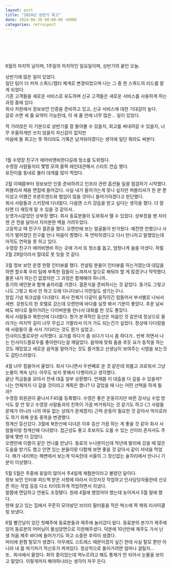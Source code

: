 ```yaml
---
layout: post
title: "2024년 상반기 회고"
date: 2024-06-30 00:00:00 +0900
categories: retrospect
---
```


<br />
<br /><br /><br />

6월의 마지막 날이며, 1주일의 마지막인 일요일이며, 상반기의 끝인 오늘.

상반기에 많은 일이 있었다.  
일단 팀이 더 커져 스쿼드/챕터 체계로 변경되었으며 나는 그 중 한 스쿼드의 리드를 맡게 되었다.  
기존 고객들을 새로운 서비스로 유도하며 신규 고객들은 새로운 서비스를 사용하게 하는 과정 중에 있다.  
회사 차원에서 정보보안 인증을 준비하고 있고, 신규 서비스에 대한 기대감이 높다.  
글로 쓰면 세 줄 요약이 가능한데, 이 세 줄 안에 너무 많은... 일이 있었다.

착 가라앉은 이 기분으로 상반기를 잘 돌아볼 수 있을지, 회고를 써내려갈 수 있을지, 너무 우울하게만 쓰지 않을지 자신감이 없지만  
마음에 들 회고는 못 하더라도 기록은 남겨둬야겠다는 생각에 일단 뭐라도 써본다.

<br />

1월
수영장 친구가 에어비앤비한다길래 청소를 도와줬다.  
수영장 사람들끼리 몇명 모여 올팍 레인대관해서 스타트 연습 했다.  
유진이를 동네로 불러 대게를 많이 먹었다.

2월
이때쯤부터 정보보안 인증 준비하려고 인프라 관련 옵션들 일괄 점검하기 시작했다.  
퍼블리셔 채용 면접에 들어갔다. 사실 내가 들어가는게 맞나 싶지만 퍼블리셔가 한 분 뿐이셨고 어쨌건 프론트엔드와 협업이 많을 것이니 들어가야겠다고 판단했다.  
회사 사람들과 스키장에 다녀왔다. 다음엔 스키 강습을 받고 싶다는 생각을 했다. 더 잘타면 더 재밌게 탈 수 있을 것 같아서..  
눈엣가시같았던 상부장 뗐다. 회사 동료분들이 도와줘서 뗄 수 있었다. 상부장을 뗀 자리엔 큰 천을 달아서 지저분한 벽을 가려두었다.  
고등학교 때 친구가 결혼을 했다. 오랜만에 보는 얼굴들이 반가웠다. 예전엔 친했으나 사이가 멀어졌던 친구를 만나 마음이 찡했다. 꼭 연락하겠다고 다시 만나자고 말했었는데 아직도 연락을 못 하고 있다.  
수영장 친구가 에어비앤비 하는 곳에 가서 또 청소를 돕고, 엄청나게 술을 마셨다. 하필 2월 29일이라서 절대로 못 잊을 것 같다.

3월
정보 보안 운영 현황 인터뷰를 했다. 컨설팅 분들이 인터뷰를 하는거였는데 대답을 하면 할수록 우리 팀에 부족한 점들이 느껴져서 앞으로 해둬야 할 게 많겠구나 막막했다. 물론 내가 하는건 없겠지만 그 과정은 함께해야 하니까..  
동기의 애인분과 함께 술자리를 가졌다. 결혼식을 준비하시는 것 같았다. 동기도 그렇고 나도 그렇고 퇴사 안 하고 오래 다니다보니 이런일도 생기는구나.  
창립 기념 워크샵을 다녀왔다. 회사 전체가 다같이 움직이긴 힘들어서 부서별로 나눠서 세번. 강원도의 한 호텔로 갔는데 오랜만에 바다를 실컷 봐서 기분이 좋았다. 추운 날씨에도 바다로 들어가려는 다이버분들 만나서 대화를 한 것도 좋았다.  
회사 사람들과 북한산에 다녀왔다. 뭔가 본격적인 등산은 처음인 것 같은데 정상으로 올라가는 마지막 길이 너무 무섭고 가팔라서 이거 가도 되는건가 싶었다. 정상에 다다랐을 때 사람들이 줄 서서 기다리는 것도 뭔가 싶었고..  
인사이드플로우만 시작했다. 요가를 하다가 좀 쉬다가 다시 좀 하다가.. 반복 하면서 나는 인사이드플로우를 좋아한다는걸 깨달았다. 음악에 맞춰 춤을 추듯 요가 동작을 하는 것도 재밌었고 새로운 음악을 알아가는 것도 즐거웠고 선생님이 보여주는 시범을 보는것도 감탄스러웠다.

4월
너무 힘들어서 울었다. 회사 다니면서 두번째로 운 것 같은데 외롭고 괴로워서 그냥 눈물이 계속 났다. 아무도 보지 못해서 다행이라고 생각했다.  
끝난 적금들을 모아서 전세 대출 일부 상환했다. 언제쯤 이 대출을 다 갚을 수 있을까? 나는 언제까지 다 갚을 것이라고 계획은 했나? 다 갚았을 때 나는 어떤 선택을 하게 될까?  
수영장 회원권이 끝나서 F45를 등록했다. 수영은 좋은 운동이지만 바뀐 강사님 수업 방식도 잘 안 맞고 수영장 사람들과의 친목이 가끔 버거워지는 것 같기도 하고 (그 사람들 문제가 아니라 나의 여유 없는 상태가 문제겠지) 근력 운동이 필요한 것 같아서 억지로라도 하기 위해 운동 종목을 변경했다.  
청계산 등산갔다. 3월에 북한산에 다녀온 이후 등산 가끔 하는 게 좋을 것 같아 회사 사람들이랑 청계산에 다녀왔다. 접근성도 좋고 초보자도 오를 수 있는 산이라 혼자서도 주말에 몇번 더 갔었다.  
오랜만에 이름이 같은 언니를 만났다. 동료의 누나분이신데 작년에 발리에 갔을 때 많은 도움을 받기도 했고 안면 있는 분들이랑 다함께 보면 좋을 것 같아서 같이 저녁을 먹었다. 해가 내리쬐는 해변에서 보는게 익숙한데 서울의 그 정신없는 술자리에서 만나니 기분이 이상했다.

5월
5월은 주중에 휴일이 많아서 주4일제 체험판이라고 불렸던 달이다.  
정보 보안 인터뷰 피드백 받은 사항에 따라서 이것저것 작업하고 인사담당자들한테 선오픈 하는 작업 등등 다소 타이트하게 작업하면서 지냈다.  
말쯤에 면담하고 연봉도 조정됐다. 원래 4월에 했었어야 했는데 늦어져서 5월 말에 했다.  
현재 살고 있는 집에서 꾸준히 모아놨던 브리타 필터들을 작은 박스에 꽉 채워 리사이클링 보냈다.

6월
빨간날이 있던 첫째주에 동료분들과 제주에 놀러갔다 왔다. 동료분의 본가가 제주에 있어 동료분의 어머님이 물심양면으로 지원해주셨다. 덕분에 10년만에 제주도 가서 난생 처음 제주 바다에 들어가기도 하고 소중한 추억이 생겼다.  
머리에 원형 탈모가 생겼다. 아무래도 스트레스 때문이겠지 싶긴 한데 사실 탈모 뿐만 아니라 내 몸 여기저기 적신호가 켜져있다. 정상적으로 돌아가려면 얼마나 걸릴지...  
또.. 회사에서 울었다. 회의 중이었는데 억누르려고 해도 통제가 안 되어서 눈물을 보이고 말았다. 이렇게까지 해야하나라는 생각이 자꾸 든다.
